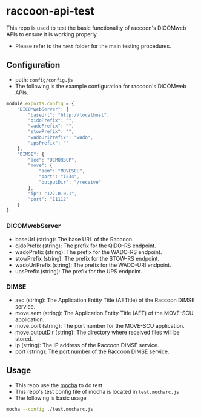 # raccoon-api-test
This repo is used to test the basic functionality of raccoon's DICOMweb APIs to ensure it is working properly.
- Please refer to the `test` folder for the main testing procedures.

## Configuration
- path: `config/config.js`
- The following is the example configuration for raccoon's DICOMweb APIs.
```js
module.exports.config = {
    "DICOMwebServer": {
        "baseUrl": "http://localhost",
        "qidoPrefix": "",
        "wadoPrefix": "",
        "stowPrefix": "",
        "wadoUriPrefix": "wado",
        "upsPrefix": ""
    },
    "DIMSE": {
        "aec": "DCMQRSCP",
        "move": {
            "aem": "MOVESCU",
            "port": "1234",
            "outputDir": "/receive"
        },
        "ip": "127.0.0.1",
        "port": "11112"
    }
}
```

### DICOMwebServer
- baseUrl (string): The base URL of the Raccoon.
- qidoPrefix (string): The prefix for the QIDO-RS endpoint.
- wadoPrefix (string): The prefix for the WADO-RS endpoint.
- stowPrefix (string): The prefix for the STOW-RS endpoint.
- wadoUriPrefix (string): The prefix for the WADO-URI endpoint.
- upsPrefix (string): The prefix for the UPS endpoint.

### DIMSE
- aec (string): The Application Entity Title (AETitle) of the Raccoon DIMSE service.
- move.aem (string): The Application Entity Title (AET) of the MOVE-SCU application.
- move.port (string): The port number for the MOVE-SCU application.
- move.outputDir (string): The directory where received files will be stored.
- ip (string): The IP address of the Raccoon DIMSE service.
- port (string): The port number of the Raccoon DIMSE service.


## Usage
- This repo use the [mocha](https://www.npmjs.com/package/mocha) to do test
- This repo's test config file of mocha is located in `test.mocharc.js`
- The following is basic usage
```bash
mocha --config ./test.mocharc.js
```
